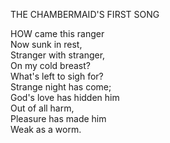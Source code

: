THE CHAMBERMAID'S FIRST SONG  
  
HOW came this ranger  
Now sunk in rest,  
Stranger with stranger,  
On my cold breast?  
What's left to sigh for?  
Strange night has come;  
God's love has hidden him  
Out of all harm,  
Pleasure has made him  
Weak as a worm.  
